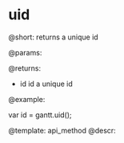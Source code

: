 uid
=============


@short:
	returns a unique id

@params:

@returns:

- id 		id		a unique id


@example:

var id = gantt.uid();

@template:	api_method
@descr:

